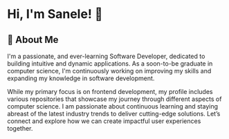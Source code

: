 # Hi, I'm Sanele! 👋

## 🚀 About Me
I'm a passionate, and ever-learning Software Developer, dedicated to building intuitive and dynamic applications. As a soon-to-be graduate in computer science, I'm continuously working on improving my skills and expanding my knowledge in software development.

<!--My technical toolkit includes:
- **React.js & Next.js**: Crafting scalable front-end architectures.
- **TypeScript & JavaScript ES6+**: Ensuring type safety and modern JavaScript features.
- **HTML & CSS**: Structuring and styling responsive web designs.
- **React-Bootstrap**: Implementing responsive design elements efficiently.
- **Redux**: State management in complex applications.
- **RESTful APIs & GraphQL**: Integrating backend services seamlessly.
- **MS SQL Server**: Robust database management.
- **MongoDB**: NoSQL database solutions.
- **Swagger**: API documentation and testing.
- **Node.js (Express.js)**: Server-side development.
- **Microsoft Azure DevOps**: Automating CI/CD pipelines for streamlined development cycles.
- **Git**: Meticulous version control and team collaboration.
- **Agile Methodologies**: Delivering value through sprint-based task completion.
- **Builder.io**: Leveraging headless CMS for flexible content management.
-->
While my primary focus is on frontend development, my profile includes various repositories that showcase my journey through different aspects of computer science. I am passionate about continuous learning and staying abreast of the latest industry trends to deliver cutting-edge solutions. Let’s connect and explore how we can create impactful user experiences together.
<!--
**sanele23/sanele23** is a ✨ _special_ ✨ repository because its `README.md` (this file) appears on your GitHub profile.

Here are some ideas to get you started:

- 🔭 I’m currently working on ...
- 🌱 I’m currently learning ...
- 👯 I’m looking to collaborate on ...
- 🤔 I’m looking for help with ...
- 💬 Ask me about ...
- 📫 How to reach me: ...
- 😄 Pronouns: ...
- ⚡ Fun fact: ...
-->
